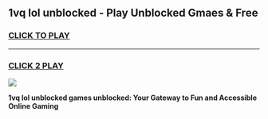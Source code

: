 
## 1vq lol unblocked - Play Unblocked Gmaes & Free
<h3>
<a href="https://news.freeplayer.one?title=1vq_lol_unblocked&ref=23F">CLICK TO PLAY</a></h3>
<hr>

<h3>
<a href="https://news.freeplayer.one?title=1vq_lol_unblocked&ref=23F">CLICK 2 PLAY</a>
  
</h3>

<a href="https://news.freeplayer.one?title=1vq_lol_unblocked&ref=23F/"><img src="https://clearcache.store/games.png"></a>


**1vq lol unblocked games unblocked: Your Gateway to Fun and Accessible Online Gaming**
